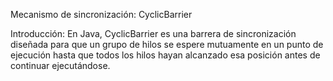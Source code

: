 Mecanismo de sincronización: CyclicBarrier

Introducción: En Java, CyclicBarrier es una barrera de sincronización diseñada para que un grupo de hilos se espere mutuamente en un punto de ejecución hasta que todos los hilos hayan alcanzado esa posición antes de continuar ejecutándose.

